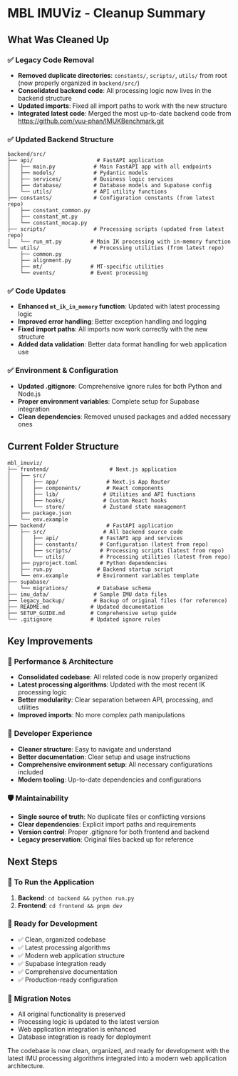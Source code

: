 # MBL IMUViz - Cleanup Summary

## What Was Cleaned Up

### ✅ **Legacy Code Removal**
- **Removed duplicate directories**: `constants/`, `scripts/`, `utils/` from root (now properly organized in `backend/src/`)
- **Consolidated backend code**: All processing logic now lives in the backend structure
- **Updated imports**: Fixed all import paths to work with the new structure
- **Integrated latest code**: Merged the most up-to-date backend code from https://github.com/vuu-phan/IMUKBenchmark.git

### ✅ **Updated Backend Structure**
```
backend/src/
├── api/                    # FastAPI application
│   ├── main.py            # Main FastAPI app with all endpoints
│   ├── models/            # Pydantic models
│   ├── services/          # Business logic services
│   ├── database/          # Database models and Supabase config
│   └── utils/             # API utility functions
├── constants/             # Configuration constants (from latest repo)
│   ├── constant_common.py
│   ├── constant_mt.py
│   └── constant_mocap.py
├── scripts/               # Processing scripts (updated from latest repo)
│   └── run_mt.py         # Main IK processing with in-memory function
└── utils/                 # Processing utilities (from latest repo)
    ├── common.py
    ├── alignment.py
    ├── mt/               # MT-specific utilities
    └── events/           # Event processing
```

### ✅ **Code Updates**
- **Enhanced `mt_ik_in_memory` function**: Updated with latest processing logic
- **Improved error handling**: Better exception handling and logging
- **Fixed import paths**: All imports now work correctly with the new structure
- **Added data validation**: Better data format handling for web application use

### ✅ **Environment & Configuration**
- **Updated .gitignore**: Comprehensive ignore rules for both Python and Node.js
- **Proper environment variables**: Complete setup for Supabase integration
- **Clean dependencies**: Removed unused packages and added necessary ones

## Current Folder Structure

```
mbl_imuviz/
├── frontend/                   # Next.js application
│   ├── src/
│   │   ├── app/               # Next.js App Router
│   │   ├── components/        # React components
│   │   ├── lib/              # Utilities and API functions
│   │   ├── hooks/            # Custom React hooks
│   │   └── store/            # Zustand state management
│   ├── package.json
│   └── env.example
├── backend/                   # FastAPI application
│   ├── src/                  # All backend source code
│   │   ├── api/             # FastAPI app and services
│   │   ├── constants/       # Configuration (latest from repo)
│   │   ├── scripts/         # Processing scripts (latest from repo)
│   │   └── utils/           # Processing utilities (latest from repo)
│   ├── pyproject.toml       # Python dependencies
│   ├── run.py              # Backend startup script
│   └── env.example         # Environment variables template
├── supabase/
│   └── migrations/         # Database schema
├── imu_data/              # Sample IMU data files
├── legacy_backup/         # Backup of original files (for reference)
├── README.md             # Updated documentation
├── SETUP_GUIDE.md        # Comprehensive setup guide
└── .gitignore            # Updated ignore rules
```

## Key Improvements

### 🚀 **Performance & Architecture**
- **Consolidated codebase**: All related code is now properly organized
- **Latest processing algorithms**: Updated with the most recent IK processing logic
- **Better modularity**: Clear separation between API, processing, and utilities
- **Improved imports**: No more complex path manipulations

### 🔧 **Developer Experience**
- **Cleaner structure**: Easy to navigate and understand
- **Better documentation**: Clear setup and usage instructions
- **Comprehensive environment setup**: All necessary configurations included
- **Modern tooling**: Up-to-date dependencies and configurations

### 🛡️ **Maintainability**
- **Single source of truth**: No duplicate files or conflicting versions
- **Clear dependencies**: Explicit import paths and requirements
- **Version control**: Proper .gitignore for both frontend and backend
- **Legacy preservation**: Original files backed up for reference

## Next Steps

### 🔄 **To Run the Application**
1. **Backend**: `cd backend && python run.py`
2. **Frontend**: `cd frontend && pnpm dev`

### 🎯 **Ready for Development**
- ✅ Clean, organized codebase
- ✅ Latest processing algorithms
- ✅ Modern web application structure
- ✅ Supabase integration ready
- ✅ Comprehensive documentation
- ✅ Production-ready configuration

### 📝 **Migration Notes**
- All original functionality is preserved
- Processing logic is updated to the latest version
- Web application integration is enhanced
- Database integration is ready for deployment

The codebase is now clean, organized, and ready for development with the latest IMU processing algorithms integrated into a modern web application architecture. 